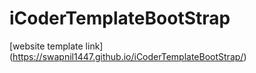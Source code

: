 # iCoderTemplateBootStrap
[website template link] (https://swapnil1447.github.io/iCoderTemplateBootStrap/)
